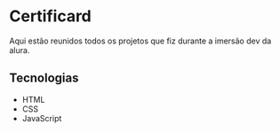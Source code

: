 # Certificard

Aqui estão reunidos todos os projetos que fiz durante a imersão dev da alura.

## Tecnologias

* HTML
* CSS
* JavaScript